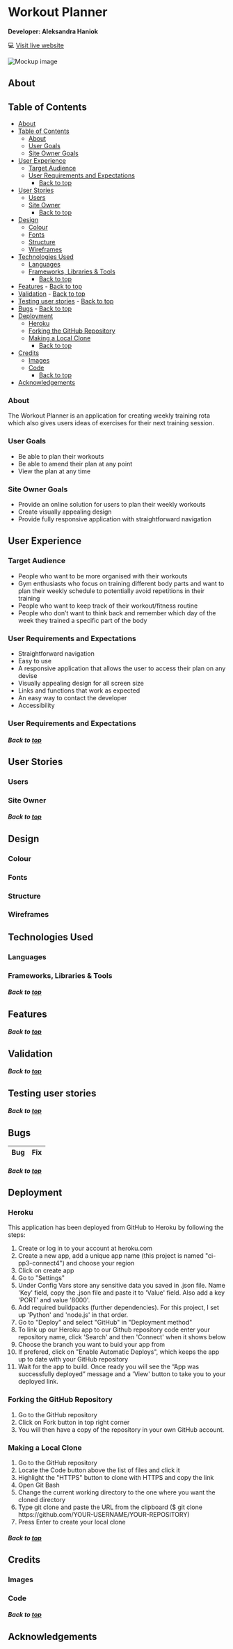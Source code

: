 # Workout Planner

**Developer: Aleksandra Haniok**

💻 [Visit live website](https://xyz.herokuapp.com/)

![Mockup image](docs/screenshot-home.JPG)

## About



## Table of Contents
  - [About](#about)
  - [Table of Contents](#table-of-contents)
    - [About](#about-1)
    - [User Goals](#user-goals)
    - [Site Owner Goals](#site-owner-goals)
  - [User Experience](#user-experience)
    - [Target Audience](#target-audience)
    - [User Requirements and Expectations](#user-requirements-and-expectations)
        - [Back to top](#back-to-top)
  - [User Stories](#user-stories)
    - [Users](#users)
    - [Site Owner](#site-owner)
        - [Back to top](#back-to-top-1)
  - [Design](#design)
    - [Colour](#colour)
    - [Fonts](#fonts)
    - [Structure](#structure)
    - [Wireframes](#wireframes)
  - [Technologies Used](#technologies-used)
    - [Languages](#languages)
    - [Frameworks, Libraries & Tools](#frameworks-libraries--tools)
        - [Back to top](#back-to-top-2)
  - [Features](#features)
        - [Back to top](#back-to-top-3)
  - [Validation](#validation)
        - [Back to top](#back-to-top-4)
  - [Testing user stories](#testing-user-stories)
        - [Back to top](#back-to-top-5)
  - [Bugs](#bugs)
        - [Back to top](#back-to-top-6)
  - [Deployment](#deployment)
    - [Heroku](#heroku)
    - [Forking the GitHub Repository](#forking-the-github-repository)
    - [Making a Local Clone](#making-a-local-clone)
        - [Back to top](#back-to-top-7)
  - [Credits](#credits)
    - [Images](#images)
    - [Code](#code)
        - [Back to top](#back-to-top-8)
  - [Acknowledgements](#acknowledgements)

### About

The Workout Planner is an application for creating weekly training rota which also gives users ideas of exercises for their next training session.

### User Goals

- Be able to plan their workouts
- Be able to amend their plan at any point
- View the plan at any time

### Site Owner Goals

- Provide an online solution for users to plan their weekly workouts
- Create visually appealing design
- Provide fully responsive application with straightforward navigation


## User Experience

### Target Audience
- People who want to be more organised with their workouts
- Gym enthusiasts who focus on training different body parts and want to plan their weekly schedule to potentially avoid repetitions in their training
- People who want to keep track of their workout/fitness routine
- People who don’t want to think back and remember which day of the week they trained a specific part of the body

### User Requirements and Expectations

- Straightforward navigation
- Easy to use
- A responsive application that allows the user to access their plan on any devise
- Visually appealing design for all screen size
- Links and functions that work as expected
- An easy way to contact the developer
- Accessibility

### User Requirements and Expectations

##### Back to [top](#table-of-contents)


## User Stories

### Users

### Site Owner

##### Back to [top](#table-of-contents)


## Design

### Colour

### Fonts

### Structure

### Wireframes


## Technologies Used

### Languages

### Frameworks, Libraries & Tools


##### Back to [top](#table-of-contents)


## Features

##### Back to [top](#table-of-contents)

## Validation

##### Back to [top](#table-of-contents)


## Testing user stories

##### Back to [top](#table-of-contents)


## Bugs

| **Bug** | **Fix** |
| ------- | ------- |

##### Back to [top](#table-of-contents)

## Deployment

### Heroku
This application has been deployed from GitHub to Heroku by following the steps:

1. Create or log in to your account at heroku.com
2. Create a new app, add a unique app name (this project is named "ci-pp3-connect4") and choose your region
3. Click on create app
4. Go to "Settings"
5. Under Config Vars store any sensitive data you saved in .json file. Name 'Key' field, copy the .json file and paste it to 'Value' field. Also add a key 'PORT' and value '8000'.
6. Add required buildpacks (further dependencies). For this project, I set up 'Python' and 'node.js' in that order.
7. Go to "Deploy" and select "GitHub" in "Deployment method"
8. To link up our Heroku app to our Github repository code enter your repository name, click 'Search' and then 'Connect' when it shows below
9.  Choose the branch you want to buid your app from
10. If prefered, click on "Enable Automatic Deploys", which keeps the app up to date with your GitHub repository
11. Wait for the app to build. Once ready you will see the “App was successfully deployed” message and a 'View' button to take you to your deployed link.

### Forking the GitHub Repository
1. Go to the GitHub repository
2. Click on Fork button in top right corner
3. You will then have a copy of the repository in your own GitHub account.
   
### Making a Local Clone
1. Go to the GitHub repository 
2. Locate the Code button above the list of files and click it
3. Highlight the "HTTPS" button to clone with HTTPS and copy the link
4. Open Git Bash
5. Change the current working directory to the one where you want the cloned directory
6. Type git clone and paste the URL from the clipboard ($ git clone <span>https://</span>github.com/YOUR-USERNAME/YOUR-REPOSITORY)
7. Press Enter to create your local clone

##### Back to [top](#table-of-contents)

## Credits

### Images

### Code

##### Back to [top](#table-of-contents)

## Acknowledgements

